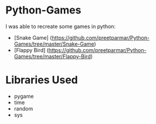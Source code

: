 # Python-Games

I was able to recreate some games in python:
- [Snake Game] (https://github.com/preetparmar/Python-Games/tree/master/Snake-Game)
- [Flappy Bird] (https://github.com/preetparmar/Python-Games/tree/master/Flappy-Bird)

# Libraries Used
- pygame
- time
- random
- sys